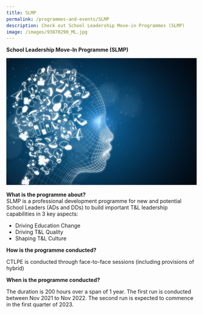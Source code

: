 ```yaml
---
title: SLMP
permalink: /programmes-and-events/SLMP
description: Check out School Leadership Move-in Programmes (SLMP)
image: /images/93870290_ML.jpg
---
```

**School Leadership Move-In Programme (SLMP)**

![](/images/93870290_ML.jpg)

**What is the programme about?**
\
SLMP is a professional development programme for new and potential School Leaders (ADs and DDs) to build important T&L leadership capabilities in 3 key aspects:
* Driving Education Change
* Driving T&L Quality
* Shaping T&L Culture

**How is the programme conducted?**

CTLPE is conducted through face-to-face sessions (including provisions of hybrid)

**When is the programme conducted?**

The duration is 200 hours over a span of 1 year. The first run is conducted between Nov 2021 to Nov 2022. The second run is expected to commence in the first quarter of 2023.
